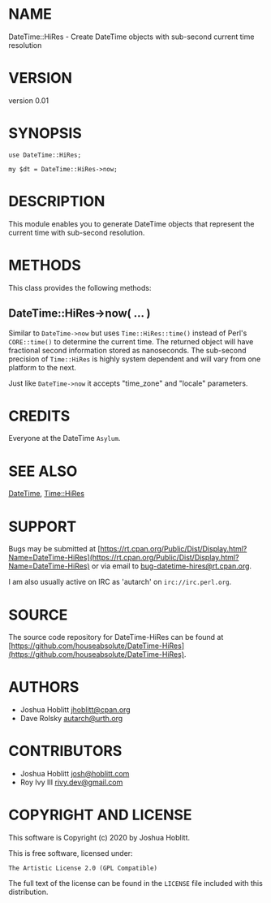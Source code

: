 # NAME

DateTime::HiRes - Create DateTime objects with sub-second current time resolution

# VERSION

version 0.01

# SYNOPSIS

    use DateTime::HiRes;

    my $dt = DateTime::HiRes->now;

# DESCRIPTION

This module enables you to generate DateTime objects that represent the current
time with sub-second resolution.

# METHODS

This class provides the following methods:

## DateTime::HiRes->now( ... )

Similar to `DateTime->now` but uses `Time::HiRes::time()` instead of
Perl's `CORE::time()` to determine the current time.  The returned object will
have fractional second information stored as nanoseconds.  The sub-second
precision of `Time::HiRes` is highly system dependent and will vary from one
platform to the next.

Just like `DateTime->now` it accepts "time\_zone" and "locale" parameters.

# CREDITS

Everyone at the DateTime `Asylum`.

# SEE ALSO

[DateTime](https://metacpan.org/pod/DateTime), [Time::HiRes](https://metacpan.org/pod/Time%3A%3AHiRes)

# SUPPORT

Bugs may be submitted at [https://rt.cpan.org/Public/Dist/Display.html?Name=DateTime-HiRes](https://rt.cpan.org/Public/Dist/Display.html?Name=DateTime-HiRes) or via email to [bug-datetime-hires@rt.cpan.org](mailto:bug-datetime-hires@rt.cpan.org).

I am also usually active on IRC as 'autarch' on `irc://irc.perl.org`.

# SOURCE

The source code repository for DateTime-HiRes can be found at [https://github.com/houseabsolute/DateTime-HiRes](https://github.com/houseabsolute/DateTime-HiRes).

# AUTHORS

- Joshua Hoblitt <jhoblitt@cpan.org>
- Dave Rolsky <autarch@urth.org>

# CONTRIBUTORS

- Joshua Hoblitt <josh@hoblitt.com>
- Roy Ivy III <rivy.dev@gmail.com>

# COPYRIGHT AND LICENSE

This software is Copyright (c) 2020 by Joshua Hoblitt.

This is free software, licensed under:

    The Artistic License 2.0 (GPL Compatible)

The full text of the license can be found in the
`LICENSE` file included with this distribution.
